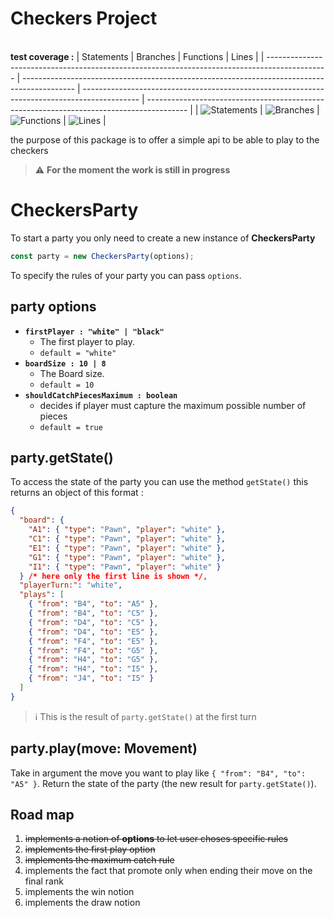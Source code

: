 # Checkers Project

\
**test coverage :**
| Statements | Branches | Functions | Lines |
| --------------------------------------------------------------------------------------------- | ------------------------------------------------------------------------------------------- | -------------------------------------------------------------------------------------------- | ---------------------------------------------------------------------------------------- |
| ![Statements](https://img.shields.io/badge/Coverage-99.72%25-brightgreen.svg "Make me better!") | ![Branches](https://img.shields.io/badge/Coverage-98.9%25-brightgreen.svg "Make me better!") | ![Functions](https://img.shields.io/badge/Coverage-99.12%25-brightgreen.svg "Make me better!") | ![Lines](https://img.shields.io/badge/Coverage-99.72%25-brightgreen.svg "Make me better!") |

the purpose of this package is to offer a simple api to be able to play to the checkers

> :warning: **For the moment the work is still in progress**

# CheckersParty

To start a party you only need to create a new instance of **CheckersParty**

```js
const party = new CheckersParty(options);
```

To specify the rules of your party you can pass `options`.

## party options

- **`firstPlayer : "white" | "black"`**
  - The first player to play.
  - `default = "white"`
- **`boardSize : 10 | 8 `**
  - The Board size.
  - `default = 10`
- **`shouldCatchPiecesMaximum : boolean`**
  - decides if player must capture the maximum possible number of pieces
  - `default = true`

## party.getState()

To access the state of the party you can use the method `getState()`
this returns an object of this format :

```json
{
  "board": {
    "A1": { "type": "Pawn", "player": "white" },
    "C1": { "type": "Pawn", "player": "white" },
    "E1": { "type": "Pawn", "player": "white" },
    "G1": { "type": "Pawn", "player": "white" },
    "I1": { "type": "Pawn", "player": "white" }
  } /* here only the first line is shown */,
  "playerTurn:": "white",
  "plays": [
    { "from": "B4", "to": "A5" },
    { "from": "B4", "to": "C5" },
    { "from": "D4", "to": "C5" },
    { "from": "D4", "to": "E5" },
    { "from": "F4", "to": "E5" },
    { "from": "F4", "to": "G5" },
    { "from": "H4", "to": "G5" },
    { "from": "H4", "to": "I5" },
    { "from": "J4", "to": "I5" }
  ]
}
```

> :information_source: This is the result of `party.getState()` at the first turn

## party.play(move: Movement)

Take in argument the move you want to play like `{ "from": "B4", "to": "A5" }`.
Return the state of the party (the new result for `party.getState()`).

## Road map

1. ~~implements a notion of **options** to let user choses specific rules~~
2. ~~implements the first play option~~
3. ~~implements the maximum catch rule~~
4. implements the fact that promote only when ending their move on the final rank
5. implements the win notion
6. implements the draw notion

